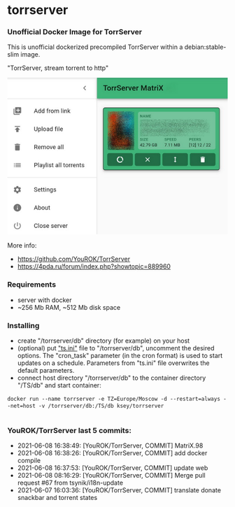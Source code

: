 # torrserver
### Unofficial Docker Image for TorrServer

This is unofficial dockerized precompiled TorrServer within a debian:stable-slim image.

"TorrServer, stream torrent to http"

![TorrServer](https://raw.githubusercontent.com/MrKsey/torrserver/master/ts.jpg)

More info:
- https://github.com/YouROK/TorrServer
- https://4pda.ru/forum/index.php?showtopic=889960

### Requirements

* server with docker
* ~256 Mb RAM, ~512 Mb disk space 

### Installing

- сreate "/torrserver/db" directory (for example) on your host
- (optional) put ["ts.ini"](https://raw.githubusercontent.com/MrKsey/torrserver/master/ts.ini) file to "/torrserver/db", uncomment the desired options. The "cron_task" parameter (in the cron format) is used to start updates on a schedule. Parameters from "ts.ini" file overwrites the default parameters.
- connect host directory "/torrserver/db" to the container directory "/TS/db" and start container:
```
docker run --name torrserver -e TZ=Europe/Moscow -d --restart=always --net=host -v /torrserver/db:/TS/db ksey/torrserver
```









































# #
### YouROK/TorrServer last 5 commits:
* 2021-06-08 16:38:49: [YouROK/TorrServer, COMMIT] MatriX.98
* 2021-06-08 16:38:26: [YouROK/TorrServer, COMMIT] add docker compile
* 2021-06-08 16:37:53: [YouROK/TorrServer, COMMIT] update web
* 2021-06-08 08:16:29: [YouROK/TorrServer, COMMIT] Merge pull request #67 from tsynik/i18n-update
* 2021-06-07 16:03:36: [YouROK/TorrServer, COMMIT] translate donate snackbar and torrent states
